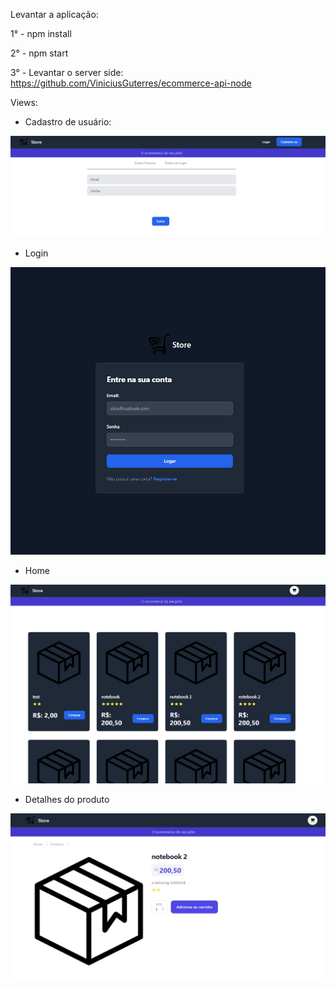 Levantar a aplicação:

1° - npm install

2° - npm start

3° - Levantar o server side: https://github.com/ViniciusGuterres/ecommerce-api-node


Views:

* Cadastro de usuário:

![alt text](image-1.png)

* Login

![alt text](image-2.png)

* Home 

![alt text](image.png)

* Detalhes do produto

![alt text](image-3.png)